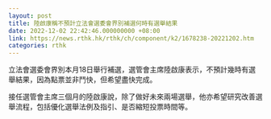 ```yaml
---
layout: post
title: 陸啟康稱不預計立法會選委會界別補選何時有選舉結果
date: 2022-12-02 22:42:46.000000000 +08:00
link: https://news.rthk.hk/rthk/ch/component/k2/1678238-20221202.htm
categories: rthk
---
```


立法會選委會界別本月18日舉行補選，選管會主席陸啟康表示，不預計幾時有選舉結果，因為點票並非鬥快，但希望盡快完成。

接任選管會主席三個月的陸啟康說，除了做好未來兩場選舉，他亦希望研究改善選舉流程，包括優化選舉法例及指引、是否縮短投票時間等。
